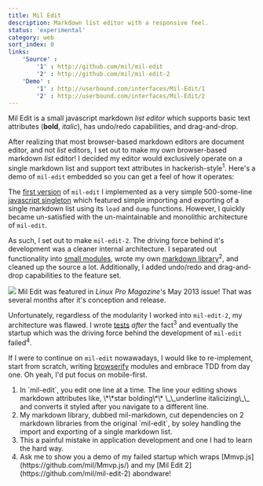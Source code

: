 ```yaml
---
title: Mil Edit
description: Markdown list editor with a responsive feel.
status: 'experimental'
category: web
sort_index: 0
links:
    'Source' :
        '1' : http://github.com/mil/mil-edit
        '2' : http://github.com/mil/mil-edit-2
    'Demo' :
        '1' : http://userbound.com/interfaces/Mil-Edit/1
        '2' : http://userbound.com/interfaces/Mil-Edit/2
---
```

Mil Edit is a small javascript markdown _list editor_ which supports basic text attributes (**bold**, _italic_), has undo/redo capabilities, and drag-and-drop. 

After realizing that most browser-based markdown editors are document editor, and not _list_ editors, I set out to make my own browser-based markdown _list_ editor!  I decided my editor would exclusively operate on a single markdown list and support text attributes in hackerish-style<sup>1</sup>. Here's a demo of `mil-edit` embedded so you can get a feel of how it operates:


<script type="text/javascript" src="2/js/lib/underscore.min.js"></script>

<script type="text/javascript" src="2/js/app/history.js"></script>
<script type="text/javascript" src="2/js/app/globals.js"></script>
<script type="text/javascript" src="2/js/app/util.js"></script>
<script type="text/javascript" src="2/js/app/mil_edit.template.js"></script>
<script type="text/javascript" src="2/js/app/mil_markdown.js"></script>
<script type="text/javascript" src="2/js/app/tree.js"></script>
<script type="text/javascript" src="2/js/app/interface.js"></script>
<script type="text/javascript" src="2/js/app/state.js"></script>
<script type="text/javascript" src="2/js/app/user_actions.js"></script>
<script type="text/javascript" src="2/js/app/keybindings.js"></script>
<script type="text/javascript" src="2/js/app/event_handlers.js"></script>
<script type="text/javascript" src="2/js/app/app.js"></script>
<script>
$(function() {
mil_edit.initialize();
//mil_edit.load_markdown([
//"- **Mil Edit** does things like:",
//"  * Indentation and Undentation",
//"  * **Bold** and _Italic_",
//"  * Undo and redo",
//"- Also: it supports _drag and drop_!",
//"  * **But** it's a little _buggy_",
//"  * :9"
//].join("\n"));
});
</script>

<link rel="stylesheet" href="2/css/style.css">

<div class='interface-demo'><div id="editor"></div></div>

The [first version](https://github.com/mil/mil-edit) of `mil-edit` I implemented as a very simple 500-some-line [javascript singleton](https://github.com/mil/mil-edit/blob/master/js/mil_edit.js) which featured simple importing and exporting of a single markdown list using its `load` and `dump` functions.  However, I quickly became un-satisfied with the un-maintainable and monolithic architecture of `mil-edit`.

As such, I set out to make `mil-edit-2`. The driving force behind it's development was a cleaner internal architecture.  I separated out functionality into [small modules](https://github.com/mil/mil-edit-2/tree/master/js/app), wrote my own [markdown library](https://github.com/mil/mil-edit-2/blob/master/js/app/mil_markdown.js)<sup>2</sup>, and cleaned up the source a lot. Additionally, I added undo/redo and drag-and-drop capabilities to the feature set.


<div class='captioned-image'>
<img src="/interfaces/Mil-Edit/featured-in-linux-pro-mag.png">
<span class='caption'>Mil Edit was featured in <i>Linux Pro Magazine</i>'s May 2013 issue! That was several months after it's conception and release.</span> 
</div>


Unfortunately, regardless of the modularity I worked into `mil-edit-2`, my architecture was flawed. I wrote [tests](https://github.com/mil/mil-edit-2/tree/master/spec) _after_ the fact<sup>3</sup> and eventually the startup which was the driving force behind the development of `mil-edit` failed<sup>4</sup>.

If I were to continue on `mil-edit` nowawadays, I would like to re-implement, start from scratch, writing [browserify](http://browserify.org/) modules and embrace TDD from day one. Oh yeah, I'd put focus on mobile-first.

<ol class='footnotes'>
<li>In `mil-edit`, you edit one line at a time. The line your editing shows markdown attributes like, \*\*star bolding\*\* \_\_underline italicizing\_\_ and converts it styled after you navigate to a different line.</li>
<li>My markdown library, dubbed mil-markdown, cut dependencies on 2 markdown libraries from the original `mil-edit`, by soley handling the import and exporting of a single markdown list.</li> 
<li>This a painful mistake in application development and one I had to learn the hard way.</li>
<li>Ask me to show you a demo of my failed startup which wraps [Mmvp.js](https://github.com/mil/Mmvp.js/) and my [Mil Edit 2](https://github.com/mil/mil-edit-2) abondware!</li>
</ol>

